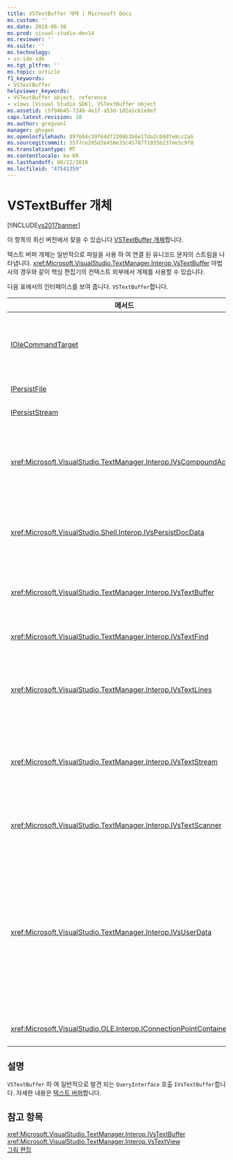 ```yaml
---
title: VSTextBuffer 개체 | Microsoft Docs
ms.custom: ''
ms.date: 2018-06-30
ms.prod: visual-studio-dev14
ms.reviewer: ''
ms.suite: ''
ms.technology:
- vs-ide-sdk
ms.tgt_pltfrm: ''
ms.topic: article
f1_keywords:
- VSTextBuffer
helpviewer_keywords:
- VSTextBuffer object, reference
- views [Visual Studio SDK], VSTextBuffer object
ms.assetid: c5f94b45-7249-4e1f-a53d-1d2a1c61e0ef
caps.latest.revision: 10
ms.author: gregvanl
manager: ghogen
ms.openlocfilehash: 897604c39f64df2208b3b0e17da2c0ddfe8cc2ab
ms.sourcegitcommit: 55f7ce2d5d2e458e35c45787f1935b237ee5c9f8
ms.translationtype: MT
ms.contentlocale: ko-KR
ms.lasthandoff: 08/22/2018
ms.locfileid: "47541359"
---
```

# <a name="vstextbuffer-object"></a>VSTextBuffer 개체
[!INCLUDE[vs2017banner](../includes/vs2017banner.md)]

이 항목의 최신 버전에서 찾을 수 있습니다 [VSTextBuffer 개체](https://docs.microsoft.com/visualstudio/extensibility/vstextbuffer-object)합니다.  
  
텍스트 버퍼 개체는 일반적으로 파일을 사용 하 여 연결 된 유니코드 문자의 스트림을 나타냅니다. <xref:Microsoft.VisualStudio.TextManager.Interop.VsTextBuffer> 마법사의 경우와 같이 핵심 편집기의 컨텍스트 외부에서 개체를 사용할 수 있습니다.  
  
 다음 표에서의 인터페이스를 보여 줍니다. `VSTextBuffer`합니다.  
  
|메서드|설명|  
|------------|-----------------|  
|[IOleCommandTarget](http://msdn.microsoft.com/library/windows/desktop/ms683797)|표준 OLE 인터페이스입니다. 실행 취소/다시 실행 버퍼에 처리에 주로 사용 됩니다.|  
|[IPersistFile](http://msdn.microsoft.com/library/windows/desktop/ms687223)|표준 OLE 인터페이스입니다.|  
|[IPersistStream](http://msdn.microsoft.com/library/windows/desktop/ms690091)|표준 OLE 인터페이스입니다.|  
|<xref:Microsoft.VisualStudio.TextManager.Interop.IVsCompoundAction>|합성물 동작 (즉, 실행 취소/다시 실행의 단일 단위로 그룹화 되는 동작)를 만들을 수 있습니다.|  
|<xref:Microsoft.VisualStudio.Shell.Interop.IVsPersistDocData>|텍스트 버퍼에 의해 관리 되는 문서 데이터의 지 속성을 사용 하도록 설정 합니다.|  
|<xref:Microsoft.VisualStudio.TextManager.Interop.IVsTextBuffer>|기본 서비스를 제공합니다. 여러 클라이언트에서 사용 합니다.|  
|<xref:Microsoft.VisualStudio.TextManager.Interop.IVsTextFind>|버퍼를 검색 하는 데 사용 합니다.|  
|<xref:Microsoft.VisualStudio.TextManager.Interop.IVsTextLines>|제공 읽기 및 쓰기 2 차원 좌표를 사용 하 여 기능 합니다. `IVsTextBuffer`에서 상속됩니다.|  
|<xref:Microsoft.VisualStudio.TextManager.Interop.IVsTextStream>|제공 읽기 및 쓰기 1 차원 좌표를 사용 하는 기능입니다. `IVsTextBuffer`에서 상속됩니다.|  
|<xref:Microsoft.VisualStudio.TextManager.Interop.IVsTextScanner>|텍스트 버퍼에 스트림 지향, 순차적 액세스를 신속 하 고 제공합니다.|  
|<xref:Microsoft.VisualStudio.TextManager.Interop.IVsUserData>|속성의 제네릭 컬렉션에 대 한 액세스를 제공합니다. 가장 중요 한 속성 이름 또는 버퍼의 모니커를입니다. GUID를 만들고 키로 사용 하 여이 인터페이스를 사용 하 여 버퍼에서 고유한 임의 데이터를 저장할 수 있습니다.|  
|<xref:Microsoft.VisualStudio.OLE.Interop.IConnectionPointContainer>|이벤트에 대 한 연결점을 지원합니다.|  
  
## <a name="remarks"></a>설명  
 `VSTextBuffer` 하 여 일반적으로 발견 되는 `QueryInterface` 호출 `IVsTextBuffer`합니다. 자세한 내용은 [텍스트 버퍼](../extensibility/accessing-the-text-buffer-by-using-the-legacy-api.md)합니다.  
  
## <a name="see-also"></a>참고 항목  
 <xref:Microsoft.VisualStudio.TextManager.Interop.IVsTextBuffer>   
 <xref:Microsoft.VisualStudio.TextManager.Interop.VsTextView>   
 [그림 편집](http://msdn.microsoft.com/en-us/f08872bd-fd9c-4e36-8cf2-a2a2622ef986)

